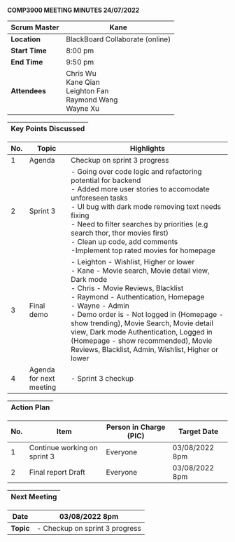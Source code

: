 **COMP3900 MEETING MINUTES 24/07/2022**

| **Scrum Master** | Kane |
|---|---|
| **Location** | BlackBoard Collaborate (online) |  
| **Start Time**| 8:00 pm |
| **End Time** | 9:50 pm|
| **Attendees** | Chris Wu <br/> Kane Qian <br/> Leighton Fan <br/> Raymond Wang <br/> Wayne Xu |

| **Key Points Discussed** |
| --- |

| **No.** | **Topic** | **Highlights** |
| --- | --- | --- |
| 1 | Agenda| Checkup on sprint 3 progress |
| 2 | Sprint 3 | - Going over code logic and refactoring potential for backend <br/> - Added more user stories to accomodate unforeseen tasks <br/> - UI bug with dark mode removing text needs fixing <br/> - Need to filter searches by priorities (e.g search thor, thor movies first) <br/> - Clean up code, add comments <br/> -Implement top rated movies for homepage|
| 3 | Final demo | - Leighton - Wishlist, Higher or lower <br/> - Kane - Movie search, Movie detail view, Dark mode <br/> - Chris - Movie Reviews, Blacklist <br/> - Raymond - Authentication, Homepage <br/> - Wayne - Admin <br/> - Demo order is - Not logged in (Homepage - show trending), Movie Search, Movie detail view, Dark mode Authentication, Logged in (Homepage - show recommended), Movie Reviews, Blacklist, Admin, Wishlist, Higher or lower |
| 4 | Agenda for next meeting | - Sprint 3 checkup |

| **Action Plan** |
| --- |

| **No.** | **Item** | **Person in Charge (PIC)** | **Target Date** |
| --- | --- | --- | --- |
| 1 | Continue working on sprint 3 | Everyone | 03/08/2022 8pm |
| 2 | Final report Draft | Everyone | 03/08/2022 8pm |

| **Next Meeting** |
|---|
 
| **Date** | 03/08/2022 8pm |
|---|---|
| **Topic** | - Checkup on sprint 3 progress |
 
